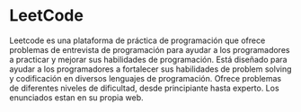 # LeetCode
Leetcode es una plataforma de práctica de programación que ofrece problemas de entrevista de programación para ayudar a los programadores a practicar y mejorar sus habilidades de programación. Está diseñado para ayudar a los programadores a fortalecer sus habilidades de problem solving y codificación en diversos lenguajes de programación. Ofrece problemas de diferentes niveles de dificultad, desde principiante hasta experto. Los enunciados estan en su propia web.
